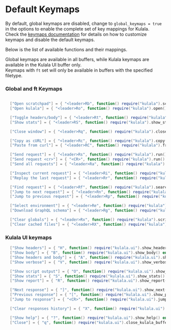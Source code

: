 # Default Keymaps

By default, global keymaps are disabled, change to `global_keymaps = true` in the options to enable the complete set of key mappings for Kulala.  
Check the [keymaps documentation](keymaps.md) for details on how to customize keymaps and disable the default keymaps.

Below is the list of available functions and their mappings.

Global keymaps are available in all buffers, while Kulala keymaps are available in the Kulala UI buffer only.  
Keymaps with `ft` set will only be available in buffers with the specified filetype.

### Global and ft Keymaps

```lua

  ["Open scratchpad"] = { "<leader>Rb", function() require("kulala").scratchpad() end, },
  ["Open kulala"] = { "<leader>Ro", function() require("kulala").open() end, },

  ["Toggle headers/body"] = { "<leader>Rt", function() require("kulala").toggle_view() end, ft = { "http", "rest" }, },
  ["Show stats"] = { "<leader>RS", function() require("kulala").show_stats() end, ft = { "http", "rest" }, },

  ["Close window"] = { "<leader>Rq", function() require("kulala").close() end, ft = { "http", "rest" }, },

  ["Copy as cURL"] = { "<leader>Rc", function() require("kulala").copy() end, ft = { "http", "rest" }, },
  ["Paste from curl"] = { "<leader>RC", function() require("kulala").from_curl() end, ft = { "http", "rest" }, },

  ["Send request"] = { "<leader>Rs", function() require("kulala").run() end, mode = { "n", "v" }, },
  ["Send request <cr>"] = { "<CR>", function() require("kulala").run() end, mode = { "n", "v" }, ft = { "http", "rest" }, },
  ["Send all requests"] = { "<leader>Ra", function() require("kulala").run_all() end, mode = { "n", "v" }, },

  ["Inspect current request"] = { "<leader>Ri", function() require("kulala").inspect() end, ft = { "http", "rest" }, },
  ["Replay the last request"] = { "<leader>Rr", function() require("kulala").replay() end, },

  ["Find request"] = { "<leader>Rf", function() require("kulala").search() end, ft = { "http", "rest" }, },
  ["Jump to next request"] = { "<leader>Rn", function() require("kulala").jump_next() end, ft = { "http", "rest" }, },
  ["Jump to previous request"] = { "<leader>Rp", function() require("kulala").jump_prev() end, ft = { "http", "rest" }, },

  ["Select environment"] = { "<leader>Re", function() require("kulala").set_selected_env() end, ft = { "http", "rest" }, },
  ["Download GraphQL schema"] = { "<leader>Rg", function() require("kulala").download_graphql_schema() end, ft = { "http", "rest" }, },

  ["Clear globals"] = { "<leader>Rx", function() require("kulala").scripts_clear_global() end, ft = { "http", "rest" },
  ["Clear cached files"] = { "<leader>RX", function() require("kulala").clear_cached_files() end, ft = { "http", "rest" }, },
```

### Kulala UI keymaps

```lua
  ["Show headers"] = { "H", function() require("kulala.ui").show_headers() end, },
  ["Show body"] = { "B", function() require("kulala.ui").show_body() end, },
  ["Show headers and body"] = { "A", function() require("kulala.ui").show_headers_body() end, },
  ["Show verbose"] = { "V", function() require("kulala.ui").show_verbose() end, },

  ["Show script output"] = { "O", function() require("kulala.ui").show_script_output() end, },
  ["Show stats"] = { "S", function() require("kulala.ui").show_stats() end, },
  ["Show report"] = { "R", function() require("kulala.ui").show_report() end, },

  ["Next response"] = { "]", function() require("kulala.ui").show_next() end, },
  ["Previous response"] = { "[", function() require("kulala.ui").show_previous() end, },
  ["Jump to response"] = { "<CR>", function() require("kulala.ui").jump_to_response() end, },

  ["Clear responses history"] = { "X", function() require("kulala.ui").clear_responses_history() end, },

  ["Show help"] = { "?", function() require("kulala.ui").show_help() end, },
  ["Close"] = { "q", function() require("kulala.ui").close_kulala_buffer() end, },
```
